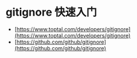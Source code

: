 # gitignore 快速入门

- [https://www.toptal.com/developers/gitignore](https://www.toptal.com/developers/gitignore)
- [https://github.com/github/gitignore](https://github.com/github/gitignore)
